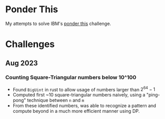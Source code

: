 # Ponder This

My attempts to solve IBM's [ponder this](https://research.ibm.com/haifa/ponderthis/index.shtml) challenge.

# Challenges
## Aug 2023

### Counting Square-Triangular numbers below 10^100
- Found `BigUint` in rust to allow usage of numbers larger than $2^64 - 1$
- Computed first ~10 square-triangular numbers naively, using a "ping-pong" technique between `n` and `m`
- From these identified numbers, was able to recognize a pattern and compute beyond in a much more efficient manner using DP.

